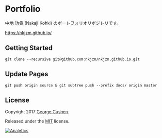 # Portfolio

中地 功貴 (Nakaji Kohki) のポートフォリオリポジトリです。

https://nkjzm.github.io/

## Getting Started

```
git clone --recursive git@github.com:nkjzm/nkjzm.github.io.git
```

## Update Pages

```
git push origin source & git subtree push --prefix docs/ origin master
```

## License

Copyright 2017 [George Cushen](https://georgecushen.com).

Released under the [MIT](https://github.com/sourcethemes/academic-kickstart/blob/master/LICENSE.md) license.

[![Analytics](https://ga-beacon.appspot.com/UA-78646709-2/academic-kickstart/readme?pixel)](https://github.com/igrigorik/ga-beacon)
